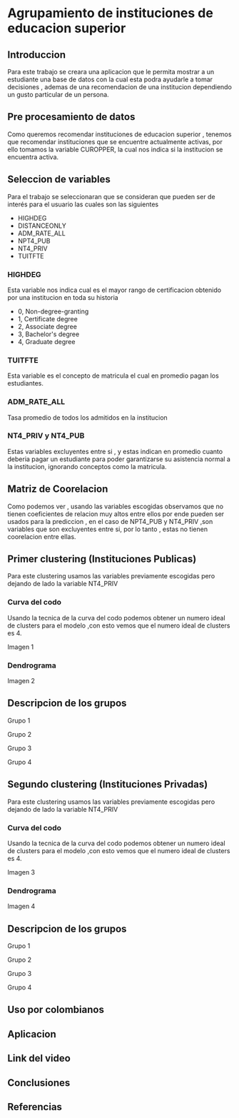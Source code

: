 # Agrupamiento de instituciones de educacion superior

## Introduccion
Para este trabajo se creara una aplicacion que le permita mostrar a un estudiante una base de datos con la cual esta podra ayudarle a tomar decisiones , ademas de una recomendacion de una institucion dependiendo un gusto particular de un persona.

## Pre procesamiento de datos
Como queremos recomendar instituciones de educacion superior , tenemos que recomendar instituciones que se encuentre actualmente activas, por ello tomamos la variable CUROPPER, la cual nos indica si la institucion se encuentra activa.

## Seleccion de variables
Para el trabajo se seleccionaran que se consideran que pueden ser de interés para el usuario las cuales son las siguientes

- HIGHDEG
- DISTANCEONLY
- ADM_RATE_ALL
- NPT4_PUB
- NT4_PRIV
- TUITFTE

### HIGHDEG
Esta variable nos indica cual es el mayor rango de certificacion obtenido por una institucion en toda su historia
- 0, Non-degree-granting
- 1, Certificate degree
- 2, Associate degree
- 3, Bachelor's degree
- 4, Graduate degree

### TUITFTE
Esta variable es el concepto de matricula el cual en promedio pagan los estudiantes.

### ADM_RATE_ALL
Tasa promedio de todos los admitidos en la institucion

### NT4_PRIV y NT4_PUB
Estas variables excluyentes entre si , y estas indican en promedio cuanto deberia pagar un estudiante para poder garantizarse su asistencia normal a la institucion, ignorando conceptos como la matricula.


## Matriz de Coorelacion
Como podemos ver , usando las variables escogidas observamos que no tienen coeficientes de relacion muy altos entre ellos por ende pueden ser usados para la prediccion , en el caso de NPT4_PUB y NT4_PRIV ,son variables que son excluyentes entre si, por lo tanto , estas no tienen coorelacion entre ellas.

## Primer clustering (Instituciones Publicas)

Para este clustering usamos las variables previamente escogidas pero dejando de lado la variable NT4_PRIV

### Curva del codo
Usando la tecnica de la curva del codo podemos obtener un numero ideal de clusters para el modelo ,con esto vemos que el numero ideal de clusters es 4.

Imagen 1

### Dendrograma

Imagen 2

## Descripcion de los grupos

Grupo 1

Grupo 2

Grupo 3

Grupo 4



## Segundo clustering (Instituciones Privadas)

Para este clustering usamos las variables previamente escogidas pero dejando de lado la variable NT4_PRIV

### Curva del codo
Usando la tecnica de la curva del codo podemos obtener un numero ideal de clusters para el modelo ,con esto vemos que el numero ideal de clusters es 4.

Imagen 3

### Dendrograma

Imagen 4

## Descripcion de los grupos

Grupo 1

Grupo 2

Grupo 3

Grupo 4

## Uso por colombianos 

## Aplicacion

## Link del video 

## Conclusiones

## Referencias
